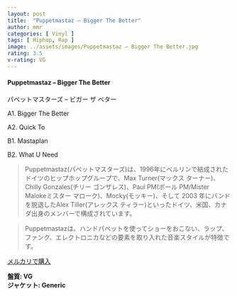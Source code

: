 ```yaml
---
layout: post
title:  "Puppetmastaz – Bigger The Better"
author: mmr
categories: [ Vinyl ]
tags: [ Hiphop, Rap ]
image: ../assets/images/Puppetmastaz – Bigger The Better.jpg
rating: 3.5
v-rating: VG
---
```


#### Puppetmastaz – Bigger The Better

パペットマスターズ – ビガー ザ  ベター

A1. Bigger The Better

A2. Quick To

B1. Mastaplan

B2. What U Need

> Puppetmastaz(パペットマスターズ)は、1996年にベルリンで結成されたドイツのヒップホップグループで、Max Turner(マックス ターナー)、 Chilly Gonzales(チリー ゴンザレス)、Paul PM(ポール PM/Mister Malokeミスター マローク)、Mocky(モッキー)、そして 2003 年にバンドを脱退したAlex Tiller(アレックス ティラー)といったドイツ、米国、カナダ出身のメンバーで構成されています。

> Puppetmastazは、ハンドパペットを使ってショーをおこない、ラップ、ファンク、エレクトロニカなどの要素を取り入れた音楽スタイルが特徴です。

[メルカリで購入](https://jp.mercari.com/item/m42662167380)

<div class="mt-4 mb-4 d-flex align-items-center">
<strong class="mr-1">盤質: VG</strong>
</div>
<div class="mt-4 mb-4 d-flex align-items-center">
<strong class="mr-1">ジャケット: Generic</strong>
</div>
